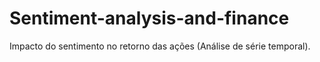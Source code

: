 # Sentiment-analysis-and-finance

Impacto do sentimento no retorno das ações (Análise de série temporal). 
